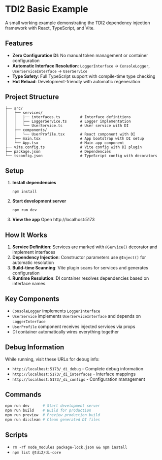 # TDI2 Basic Example

A small working example demonstrating the TDI2 dependency injection framework with React, TypeScript, and Vite.

## Features

- **Zero Configuration DI**: No manual token management or container configuration
- **Automatic Interface Resolution**: `LoggerInterface` → `ConsoleLogger`, `UserServiceInterface` → `UserService`
- **Type Safety**: Full TypeScript support with compile-time type checking
- **Hot Reload**: Development-friendly with automatic regeneration

## Project Structure

```
├── src/
│   ├── services/
│   │   ├── interfaces.ts         # Interface definitions
│   │   ├── LoggerService.ts      # Logger implementation
│   │   └── UserService.ts        # User service with DI
│   ├── components/
│   │   └── UserProfile.tsx       # React component with DI
│   ├── main.tsx                  # App bootstrap with DI setup
│   └── App.tsx                   # Main app component
├── vite.config.ts                # Vite config with DI plugin
├── package.json                  # Dependencies
└── tsconfig.json                 # TypeScript config with decorators
```

## Setup

1. **Install dependencies**

   ```bash
   npm install
   ```

2. **Start development server**

   ```bash
   npm run dev
   ```

3. **View the app**
   Open http://localhost:5173

## How It Works

1. **Service Definition**: Services are marked with `@Service()` decorator and implement interfaces
2. **Dependency Injection**: Constructor parameters use `@Inject()` for automatic resolution
3. **Build-time Scanning**: Vite plugin scans for services and generates configuration
4. **Runtime Resolution**: DI container resolves dependencies based on interface names

## Key Components

- `ConsoleLogger` implements `LoggerInterface`
- `UserService` implements `UserServiceInterface` and depends on `LoggerInterface`
- `UserProfile` component receives injected services via props
- DI container automatically wires everything together

## Debug Information

While running, visit these URLs for debug info:

- `http://localhost:5173/_di_debug` - Complete debug information
- `http://localhost:5173/_di_interfaces` - Interface mappings
- `http://localhost:5173/_di_configs` - Configuration management

## Commands

```bash
npm run dev      # Start development server
npm run build    # Build for production
npm run preview  # Preview production build
npm run di:clean # Clean generated DI files
```

## Scripts

- `rm -rf node_modules package-lock.json && npm install`
- `npm list @tdi2/di-core`
